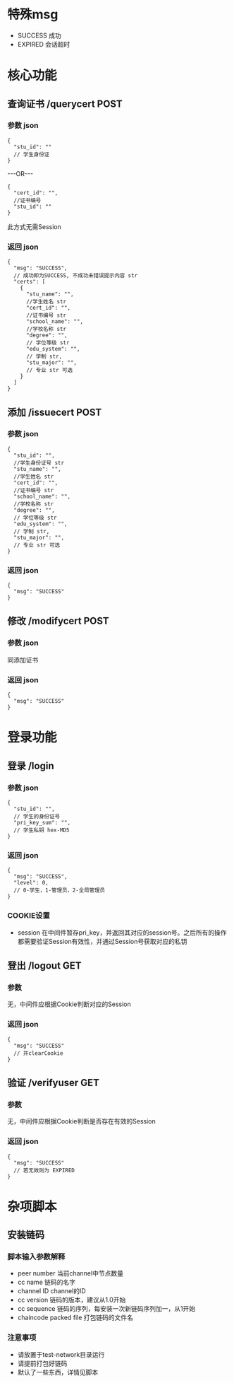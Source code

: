 # 特殊msg

* SUCCESS 成功
* EXPIRED 会话超时

# 核心功能

## 查询证书 /querycert POST

### 参数 json

```json5
{
  "stu_id": ""
  // 学生身份证
}
```

---OR---

```json5
{
  "cert_id": "",
  //证书编号
  "stu_id": ""
}
```

此方式无需Session

### 返回 json

```json5
{
  "msg": "SUCCESS",
  // 成功即为SUCCESS, 不成功未错误提示内容 str
  "certs": [
    {
      "stu_name": "",
      //学生姓名 str
      "cert_id": "",
      //证书编号 str
      "school_name": "",
      //学校名称 str
      "degree": "",
      // 学位等级 str
      "edu_system": "",
      // 学制 str,
      "stu_major": "",
      // 专业 str 可选
    }
  ]
}
```

## 添加 /issuecert POST

### 参数 json

```json5
{
  "stu_id": "",
  //学生身份证号 str
  "stu_name": "",
  //学生姓名 str
  "cert_id": "",
  //证书编号 str
  "school_name": "",
  //学校名称 str
  "degree": "",
  // 学位等级 str
  "edu_system": "",
  // 学制 str,
  "stu_major": "",
  // 专业 str 可选
}
```

### 返回 json

```json5
{
  "msg": "SUCCESS"
}
```

## 修改 /modifycert POST

### 参数 json

同添加证书

### 返回 json

```json5
{
  "msg": "SUCCESS"
}
```

# 登录功能

## 登录 /login

### 参数 json

```json5
{
  "stu_id": "",
  // 学生的身份证号
  "pri_key_sum": "",
  // 学生私钥 hex-MD5
}
```

### 返回 json

```json5
{
  "msg": "SUCCESS",
  "level": 0,
  // 0-学生，1-管理员，2-全局管理员
}
```

### COOKIE设置

* session 在中间件暂存pri_key，并返回其对应的session号。之后所有的操作都需要验证Session有效性，并通过Session号获取对应的私钥

## 登出 /logout GET

### 参数

无，中间件应根据Cookie判断对应的Session

### 返回 json

```json5
{
  "msg": "SUCCESS"
  // 并clearCookie
}
```

## 验证 /verifyuser GET

### 参数

无，中间件应根据Cookie判断是否存在有效的Session

### 返回 json

```json5
{
  "msg": "SUCCESS"
  // 若无效则为 EXPIRED
}
```

# 杂项脚本

## 安装链码

### 脚本输入参数解释

* peer number 当前channel中节点数量
* cc name 链码的名字
* channel ID channel的ID
* cc version 链码的版本，建议从1.0开始
* cc sequence 链码的序列，每安装一次新链码序列加一，从1开始
* chaincode packed file 打包链码的文件名

### 注意事项

* 请放置于test-network目录运行
* 请提前打包好链码
* 默认了一些东西，详情见脚本